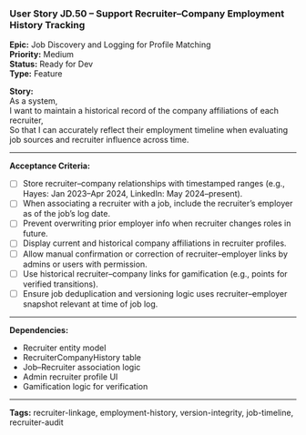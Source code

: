 ### User Story JD.50 – Support Recruiter–Company Employment History Tracking

**Epic:** Job Discovery and Logging for Profile Matching  
**Priority:** Medium  
**Status:** Ready for Dev  
**Type:** Feature  

**Story:**  
As a system,  
I want to maintain a historical record of the company affiliations of each recruiter,  
So that I can accurately reflect their employment timeline when evaluating job sources and recruiter influence across time.

---

**Acceptance Criteria:**
- [ ] Store recruiter–company relationships with timestamped ranges (e.g., Hayes: Jan 2023–Apr 2024, LinkedIn: May 2024–present).
- [ ] When associating a recruiter with a job, include the recruiter’s employer as of the job’s log date.
- [ ] Prevent overwriting prior employer info when recruiter changes roles in future.
- [ ] Display current and historical company affiliations in recruiter profiles.
- [ ] Allow manual confirmation or correction of recruiter–employer links by admins or users with permission.
- [ ] Use historical recruiter–company links for gamification (e.g., points for verified transitions).
- [ ] Ensure job deduplication and versioning logic uses recruiter–employer snapshot relevant at time of job log.

---

**Dependencies:**
- Recruiter entity model
- RecruiterCompanyHistory table
- Job–Recruiter association logic
- Admin recruiter profile UI
- Gamification logic for verification

---

**Tags:** recruiter-linkage, employment-history, version-integrity, job-timeline, recruiter-audit
